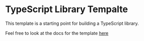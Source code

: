 # TypeScript Library Tempalte

This template is a starting point for building a TypeScript library.

Feel free to look at the docs for the template [here](./docs)
